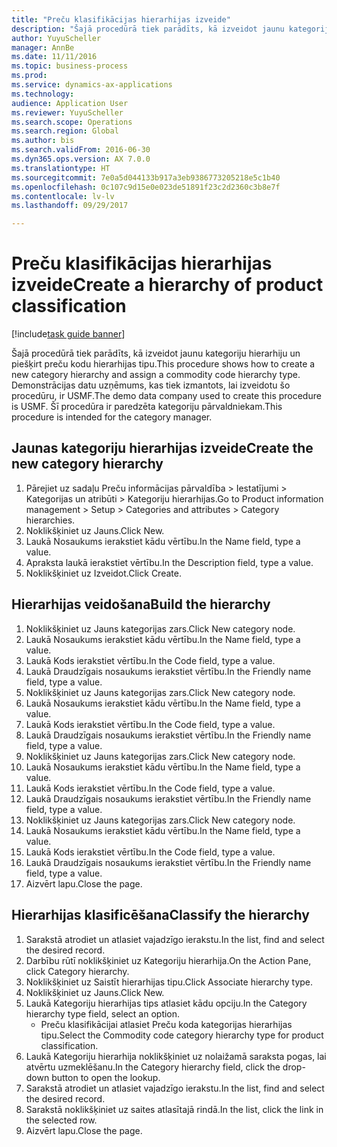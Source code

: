 ```yaml
--- 
title: "Preču klasifikācijas hierarhijas izveide"
description: "Šajā procedūrā tiek parādīts, kā izveidot jaunu kategoriju hierarhiju un piešķirt preču kodu hierarhijas tipu."
author: YuyuScheller
manager: AnnBe
ms.date: 11/11/2016
ms.topic: business-process
ms.prod: 
ms.service: dynamics-ax-applications
ms.technology: 
audience: Application User
ms.reviewer: YuyuScheller
ms.search.scope: Operations
ms.search.region: Global
ms.author: bis
ms.search.validFrom: 2016-06-30
ms.dyn365.ops.version: AX 7.0.0
ms.translationtype: HT
ms.sourcegitcommit: 7e0a5d044133b917a3eb9386773205218e5c1b40
ms.openlocfilehash: 0c107c9d15e0e023de51891f23c2d2360c3b8e7f
ms.contentlocale: lv-lv
ms.lasthandoff: 09/29/2017

---
```

# <a name="create-a-hierarchy-of-product-classification"></a><span data-ttu-id="fdab0-103">Preču klasifikācijas hierarhijas izveide</span><span class="sxs-lookup"><span data-stu-id="fdab0-103">Create a hierarchy of product classification</span></span>

[!include[task guide banner](../../includes/task-guide-banner.md)]

<span data-ttu-id="fdab0-104">Šajā procedūrā tiek parādīts, kā izveidot jaunu kategoriju hierarhiju un piešķirt preču kodu hierarhijas tipu.</span><span class="sxs-lookup"><span data-stu-id="fdab0-104">This procedure shows how to create a new category hierarchy and assign a commodity code hierarchy type.</span></span> <span data-ttu-id="fdab0-105">Demonstrācijas datu uzņēmums, kas tiek izmantots, lai izveidotu šo procedūru, ir USMF.</span><span class="sxs-lookup"><span data-stu-id="fdab0-105">The demo data company used to create this procedure is USMF.</span></span> <span data-ttu-id="fdab0-106">Šī procedūra ir paredzēta kategoriju pārvaldniekam.</span><span class="sxs-lookup"><span data-stu-id="fdab0-106">This procedure is intended for the category manager.</span></span>


## <a name="create-the-new-category-hierarchy"></a><span data-ttu-id="fdab0-107">Jaunas kategoriju hierarhijas izveide</span><span class="sxs-lookup"><span data-stu-id="fdab0-107">Create the new category hierarchy</span></span>
1. <span data-ttu-id="fdab0-108">Pārejiet uz sadaļu Preču informācijas pārvaldība > Iestatījumi > Kategorijas un atribūti > Kategoriju hierarhijas.</span><span class="sxs-lookup"><span data-stu-id="fdab0-108">Go to Product information management > Setup > Categories and attributes > Category hierarchies.</span></span>
2. <span data-ttu-id="fdab0-109">Noklikšķiniet uz Jauns.</span><span class="sxs-lookup"><span data-stu-id="fdab0-109">Click New.</span></span>
3. <span data-ttu-id="fdab0-110">Laukā Nosaukums ierakstiet kādu vērtību.</span><span class="sxs-lookup"><span data-stu-id="fdab0-110">In the Name field, type a value.</span></span>
4. <span data-ttu-id="fdab0-111">Apraksta laukā ierakstiet vērtību.</span><span class="sxs-lookup"><span data-stu-id="fdab0-111">In the Description field, type a value.</span></span>
5. <span data-ttu-id="fdab0-112">Noklikšķiniet uz Izveidot.</span><span class="sxs-lookup"><span data-stu-id="fdab0-112">Click Create.</span></span>

## <a name="build-the-hierarchy"></a><span data-ttu-id="fdab0-113">Hierarhijas veidošana</span><span class="sxs-lookup"><span data-stu-id="fdab0-113">Build the hierarchy</span></span>
1. <span data-ttu-id="fdab0-114">Noklikšķiniet uz Jauns kategorijas zars.</span><span class="sxs-lookup"><span data-stu-id="fdab0-114">Click New category node.</span></span>
2. <span data-ttu-id="fdab0-115">Laukā Nosaukums ierakstiet kādu vērtību.</span><span class="sxs-lookup"><span data-stu-id="fdab0-115">In the Name field, type a value.</span></span>
3. <span data-ttu-id="fdab0-116">Laukā Kods ierakstiet vērtību.</span><span class="sxs-lookup"><span data-stu-id="fdab0-116">In the Code field, type a value.</span></span>
4. <span data-ttu-id="fdab0-117">Laukā Draudzīgais nosaukums ierakstiet vērtību.</span><span class="sxs-lookup"><span data-stu-id="fdab0-117">In the Friendly name field, type a value.</span></span>
5. <span data-ttu-id="fdab0-118">Noklikšķiniet uz Jauns kategorijas zars.</span><span class="sxs-lookup"><span data-stu-id="fdab0-118">Click New category node.</span></span>
6. <span data-ttu-id="fdab0-119">Laukā Nosaukums ierakstiet kādu vērtību.</span><span class="sxs-lookup"><span data-stu-id="fdab0-119">In the Name field, type a value.</span></span>
7. <span data-ttu-id="fdab0-120">Laukā Kods ierakstiet vērtību.</span><span class="sxs-lookup"><span data-stu-id="fdab0-120">In the Code field, type a value.</span></span>
8. <span data-ttu-id="fdab0-121">Laukā Draudzīgais nosaukums ierakstiet vērtību.</span><span class="sxs-lookup"><span data-stu-id="fdab0-121">In the Friendly name field, type a value.</span></span>
9. <span data-ttu-id="fdab0-122">Noklikšķiniet uz Jauns kategorijas zars.</span><span class="sxs-lookup"><span data-stu-id="fdab0-122">Click New category node.</span></span>
10. <span data-ttu-id="fdab0-123">Laukā Nosaukums ierakstiet kādu vērtību.</span><span class="sxs-lookup"><span data-stu-id="fdab0-123">In the Name field, type a value.</span></span>
11. <span data-ttu-id="fdab0-124">Laukā Kods ierakstiet vērtību.</span><span class="sxs-lookup"><span data-stu-id="fdab0-124">In the Code field, type a value.</span></span>
12. <span data-ttu-id="fdab0-125">Laukā Draudzīgais nosaukums ierakstiet vērtību.</span><span class="sxs-lookup"><span data-stu-id="fdab0-125">In the Friendly name field, type a value.</span></span>
13. <span data-ttu-id="fdab0-126">Noklikšķiniet uz Jauns kategorijas zars.</span><span class="sxs-lookup"><span data-stu-id="fdab0-126">Click New category node.</span></span>
14. <span data-ttu-id="fdab0-127">Laukā Nosaukums ierakstiet kādu vērtību.</span><span class="sxs-lookup"><span data-stu-id="fdab0-127">In the Name field, type a value.</span></span>
15. <span data-ttu-id="fdab0-128">Laukā Kods ierakstiet vērtību.</span><span class="sxs-lookup"><span data-stu-id="fdab0-128">In the Code field, type a value.</span></span>
16. <span data-ttu-id="fdab0-129">Laukā Draudzīgais nosaukums ierakstiet vērtību.</span><span class="sxs-lookup"><span data-stu-id="fdab0-129">In the Friendly name field, type a value.</span></span>
17. <span data-ttu-id="fdab0-130">Aizvērt lapu.</span><span class="sxs-lookup"><span data-stu-id="fdab0-130">Close the page.</span></span>

## <a name="classify-the-hierarchy"></a><span data-ttu-id="fdab0-131">Hierarhijas klasificēšana</span><span class="sxs-lookup"><span data-stu-id="fdab0-131">Classify the hierarchy</span></span>
1. <span data-ttu-id="fdab0-132">Sarakstā atrodiet un atlasiet vajadzīgo ierakstu.</span><span class="sxs-lookup"><span data-stu-id="fdab0-132">In the list, find and select the desired record.</span></span>
2. <span data-ttu-id="fdab0-133">Darbību rūtī noklikšķiniet uz Kategoriju hierarhija.</span><span class="sxs-lookup"><span data-stu-id="fdab0-133">On the Action Pane, click Category hierarchy.</span></span>
3. <span data-ttu-id="fdab0-134">Noklikšķiniet uz Saistīt hierarhijas tipu.</span><span class="sxs-lookup"><span data-stu-id="fdab0-134">Click Associate hierarchy type.</span></span>
4. <span data-ttu-id="fdab0-135">Noklikšķiniet uz Jauns.</span><span class="sxs-lookup"><span data-stu-id="fdab0-135">Click New.</span></span>
5. <span data-ttu-id="fdab0-136">Laukā Kategoriju hierarhijas tips atlasiet kādu opciju.</span><span class="sxs-lookup"><span data-stu-id="fdab0-136">In the Category hierarchy type field, select an option.</span></span>
    * <span data-ttu-id="fdab0-137">Preču klasifikācijai atlasiet Preču koda kategorijas hierarhijas tipu.</span><span class="sxs-lookup"><span data-stu-id="fdab0-137">Select the Commodity code category hierarchy type for product classification.</span></span>  
6. <span data-ttu-id="fdab0-138">Laukā Kategoriju hierarhija noklikšķiniet uz nolaižamā saraksta pogas, lai atvērtu uzmeklēšanu.</span><span class="sxs-lookup"><span data-stu-id="fdab0-138">In the Category hierarchy field, click the drop-down button to open the lookup.</span></span>
7. <span data-ttu-id="fdab0-139">Sarakstā atrodiet un atlasiet vajadzīgo ierakstu.</span><span class="sxs-lookup"><span data-stu-id="fdab0-139">In the list, find and select the desired record.</span></span>
8. <span data-ttu-id="fdab0-140">Sarakstā noklikšķiniet uz saites atlasītajā rindā.</span><span class="sxs-lookup"><span data-stu-id="fdab0-140">In the list, click the link in the selected row.</span></span>
9. <span data-ttu-id="fdab0-141">Aizvērt lapu.</span><span class="sxs-lookup"><span data-stu-id="fdab0-141">Close the page.</span></span>


